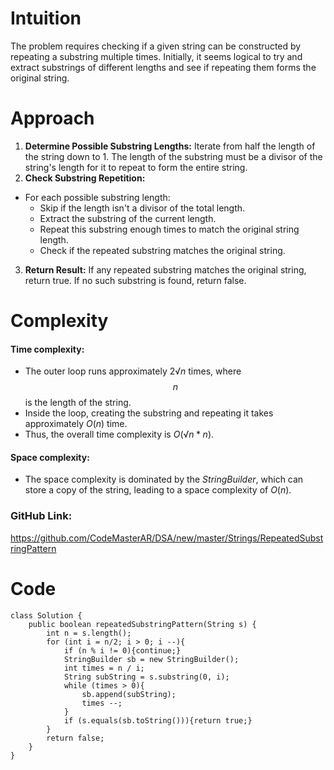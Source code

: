 # Intuition
<!-- Describe your first thoughts on how to solve this problem. -->
The problem requires checking if a given string can be constructed by repeating a substring multiple times. Initially, it seems logical to try and extract substrings of different lengths and see if repeating them forms the original string.

# Approach
<!-- Describe your approach to solving the problem. -->
1. **Determine Possible Substring Lengths:** Iterate from half the length of the string down to 1. The length of the substring must be a divisor of the string's length for it to repeat to form the entire string.
2. **Check Substring Repetition:** 
*   For each possible substring length:
    + Skip if the length isn't a divisor of the total length.
    + Extract the substring of the current length.
    + Repeat this substring enough times to match the original string length.
    + Check if the repeated substring matches the original string.

3. **Return Result:** If any repeated substring matches the original string, return true. If no such substring is found, return false.

# Complexity
#### Time complexity:
<!-- Add your time complexity here, e.g. $$O(n)$$ -->
+ The outer loop runs approximately $2√n$ times, where $$n$$ is the length of the string.
+ Inside the loop, creating the substring and repeating it takes approximately $O(n)$ time.
+ Thus, the overall time complexity is $O(√n*n)$.

#### Space complexity:
<!-- Add your space complexity here, e.g. $$O(n)$$ -->
+ The space complexity is dominated by the $StringBuilder$, which can store a copy of the string, leading to a space complexity of $O(n)$.

### GitHub Link: 
https://github.com/CodeMasterAR/DSA/new/master/Strings/RepeatedSubstringPattern

# Code
```
class Solution {
    public boolean repeatedSubstringPattern(String s) {
        int n = s.length();
        for (int i = n/2; i > 0; i --){
            if (n % i != 0){continue;}
            StringBuilder sb = new StringBuilder();
            int times = n / i;
            String subString = s.substring(0, i);
            while (times > 0){
                sb.append(subString);
                times --;
            }
            if (s.equals(sb.toString())){return true;}
        }
        return false;
    }
}
```
